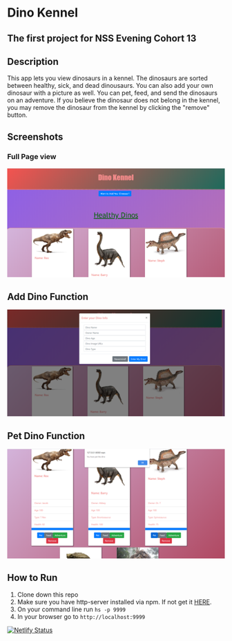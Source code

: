# Dino Kennel

## The first project for NSS Evening Cohort 13

## Description
This app lets you view dinosaurs in a kennel. The dinosaurs are sorted between healthy, sick, and dead dinousaurs. You can also add your own dinosaur with a picture as well. You can pet, feed, and send the dinosaurs on an adventure. If you believe the dinosaur does not belong in the kennel, you may remove the dinosaur from the kennel by clicking the "remove" button.

## Screenshots
### Full Page view
![](https://github.com/DeannaMix/Dino-Kennel/blob/master/screenshots/image%201.png?raw=true)

## Add Dino Function
![](https://github.com/DeannaMix/Dino-Kennel/blob/master/screenshots/image%202.png?raw=true)

## Pet Dino Function
![](https://github.com/DeannaMix/Dino-Kennel/blob/master/screenshots/Image%203.png?raw=true)



## How to Run
1. Clone down this repo
1. Make sure you have http-server installed via npm. If not get it [HERE](https://www.npmjs.com/package/http-server).
1. On your command line run `hs -p 9999`
1. In your browser go to `http://localhost:9999`


[![Netlify Status](https://api.netlify.com/api/v1/badges/762fb81f-9e69-4aed-b5d6-8fb61a23bf20/deploy-status)](https://app.netlify.com/sites/dino-kennel-deanna/deploys)

